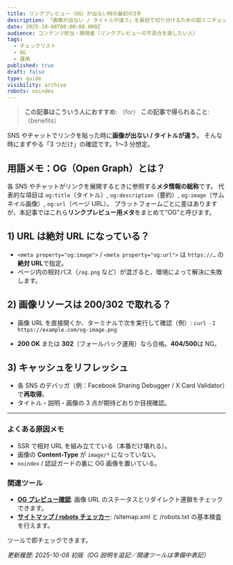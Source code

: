 ```yaml
---
title: リンクプレビュー（OG）が出ない時の最初の3手
description: 「画像が出ない / タイトルが違う」を最短で切り分けるための超ミニチェックリスト。
date: 2025-10-08T00:00:00.000Z
audience: コンテンツ担当・開発者（リンクプレビューの不具合を直したい人）
tags:
  - チェックリスト
  - OG
  - 運用
published: true
draft: false
type: guide
visibility: archive
robots: noindex
---
```

> **この記事はこういう人におすすめ**: （for）
> **この記事で得られること**: （benefits）


SNS やチャットでリンクを貼った時に**画像が出ない / タイトルが違う**。
そんな時にまずやる「3 つだけ」の確認です。1〜3 分想定。

## 用語メモ：OG（Open Graph）とは？

各 SNS やチャットがリンクを展開するときに参照する**メタ情報の総称**です。
代表的な項目は `og:title`（タイトル）, `og:description`（要約）, `og:image`（サムネイル画像）, `og:url`（ページ URL）。
プラットフォームごとに差はありますが、本記事ではこれら**リンクプレビュー用メタ**をまとめて“OG”と呼びます。

## 1) URL は絶対 URL になっている？

- `<meta property="og:image">` / `<meta property="og:url">` は `https://…` の**絶対 URL**で指定。
- ページ内の相対パス（`/og.png` など）が混ざると、環境によって解決に失敗します。

## 2) 画像リソースは 200/302 で取れる？

- 画像 URL を直接開くか、ターミナルで次を実行して確認（例）: `curl -I https://example.com/og-image.png`

- **200 OK** または **302**（フォールバック運用）なら合格。**404/500**は NG。

## 3) キャッシュをリフレッシュ

- 各 SNS のデバッガ（例：Facebook Sharing Debugger / X Card Validator）で**再取得**。
- タイトル・説明・画像の 3 点が期待どおりか目視確認。

---

### よくある原因メモ

- SSR で相対 URL を組み立てている（本番だけ壊れる）。
- 画像の **Content-Type** が `image/*` になっていない。
- `noindex` / 認証ガードの裏に OG 画像を置いている。

### 関連ツール

- **[OG プレビュー確認](/tools/og-check)**: 画像 URL のステータスとリダイレクト連鎖をチェックできます。
- **[サイトマップ / robots チェッカー](/tools/site-check)**: /sitemap.xml と /robots.txt の基本検査を行えます。

ツールで即チェックできます。

_更新履歴: 2025-10-08 初版（OG 説明を追記／関連ツールは準備中表記）_
